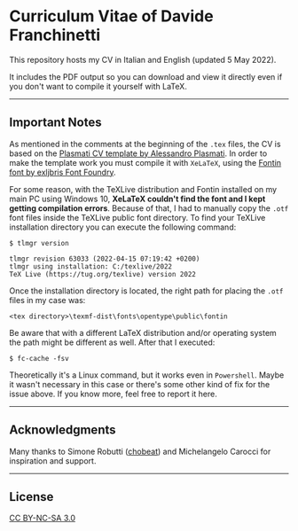 # Curriculum Vitae of Davide Franchinetti

This repository hosts my CV in Italian and English (updated 5 May 2022).

It includes the PDF output so you can download and view it directly even if you don't want to compile it yourself with LaTeX.

---

## Important Notes

As mentioned in the comments at the beginning of the `.tex` files, the CV is based on the [Plasmati CV template by Alessandro Plasmati](https://www.latextemplates.com/template/plasmati-cv). In order to make the template work you must compile it with `XeLaTeX`, using the [Fontin font by exljbris Font Foundry](https://www.exljbris.com/fontin.html).

For some reason, with the TeXLive distribution and Fontin installed on my main PC using Windows 10, **XeLaTeX couldn't find the font and I kept getting compilation errors**. Because of that, I had to manually copy the `.otf` font files inside the TeXLive public font directory. To find your TeXLive installation directory you can execute the following command:
```
$ tlmgr version

tlmgr revision 63033 (2022-04-15 07:19:42 +0200)
tlmgr using installation: C:/texlive/2022
TeX Live (https://tug.org/texlive) version 2022
```

Once the installation directory is located, the right path for placing the `.otf` files in my case was:
```
<tex directory>\texmf-dist\fonts\opentype\public\fontin
```
Be aware that with a different LaTeX distribution and/or operating system the path might be different as well. After that I executed:
```
$ fc-cache -fsv
```
Theoretically it's a Linux command, but it works even in `Powershell`. Maybe it wasn't necessary in this case or there's some other kind of fix for the issue above. If you know more, feel free to report it here.

---

## Acknowledgments

Many thanks to Simone Robutti ([chobeat](https://github.com/chobeat)) and Michelangelo Carocci for inspiration and support.

---

## License
[CC BY-NC-SA 3.0](http://creativecommons.org/licenses/by-nc-sa/3.0/)
